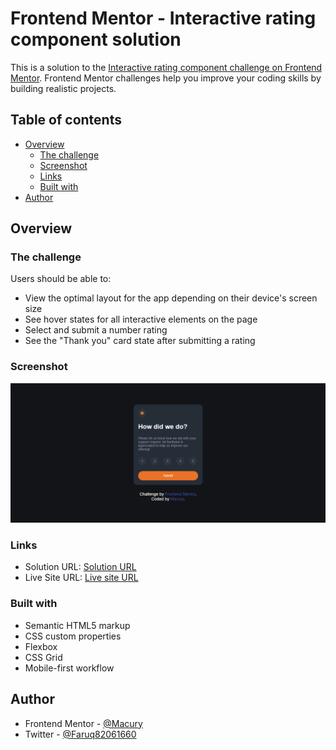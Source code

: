 # Frontend Mentor - Interactive rating component solution

This is a solution to the [Interactive rating component challenge on Frontend Mentor](https://www.frontendmentor.io/challenges/interactive-rating-component-koxpeBUmI). Frontend Mentor challenges help you improve your coding skills by building realistic projects. 

## Table of contents

- [Overview](#overview)
  - [The challenge](#the-challenge)
  - [Screenshot](#screenshot)
  - [Links](#links)
  - [Built with](#built-with)
- [Author](#author)
## Overview

### The challenge

Users should be able to:

- View the optimal layout for the app depending on their device's screen size
- See hover states for all interactive elements on the page
- Select and submit a number rating
- See the "Thank you" card state after submitting a rating

### Screenshot

![Screenshot](/images/Screenshot.png)

### Links

- Solution URL: [Solution URL](https://github.com/Macury/Interactive-rating-component)
- Live Site URL: [Live site URL](https://macury.github.io/Interactive-rating-component/)


### Built with

- Semantic HTML5 markup
- CSS custom properties
- Flexbox
- CSS Grid
- Mobile-first workflow

## Author

- Frontend Mentor - [@Macury](https://www.frontendmentor.io/profile/Macury)
- Twitter - [@Faruq82061660](https://twitter.com/Faruq82061660)
